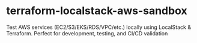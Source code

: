 # terraform-localstack-aws-sandbox
Test AWS services (EC2/S3/EKS/RDS/VPC/etc.) locally using LocalStack &amp; Terraform. Perfect for development, testing, and CI/CD validation
